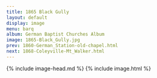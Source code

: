 ```yaml
---
title: 1865 Black Gully
layout: default
display: image
menu: barq
album: German Baptist Churches Album
image: 1865-Black_Gully.jpg
prev: 1860-German_Station-old-chapel.html
next: 1868-Coleyville-Mt_Walker.html
---
```

{% include image-head.md %}
{% include image.html %}